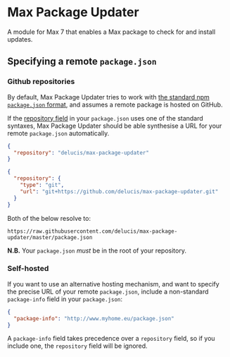# Max Package Updater

A module for Max 7 that enables a Max package to check for and install updates.

## Specifying a remote `package.json`

### Github repositories

By default, Max Package Updater tries to work with [the standard npm `package.json` format](https://docs.npmjs.com/files/package.json), and assumes a remote package is hosted on GitHub.

If the [repository field](https://docs.npmjs.com/files/package.json#repository) in your `package.json` uses one of the standard syntaxes, Max Package Updater should be able synthesise a URL for your remote `package.json` automatically.

```json
{
  "repository": "delucis/max-package-updater"
}
```
```json
{
  "repository": {
    "type": "git",
    "url": "git+https://github.com/delucis/max-package-updater.git"
  }
}
```

Both of the below resolve to:

    https://raw.githubusercontent.com/delucis/max-package-updater/master/package.json

**N.B.** Your `package.json` *must* be in the root of your repository.

### Self-hosted

If you want to use an alternative hosting mechanism, and want to specify the precise URL of your remote `package.json`, include a non-standard `package-info` field in your `package.json`:

```json
{
  "package-info": "http://www.myhome.eu/package.json"
}
```

A `package-info` field takes precedence over a `repository` field, so if you include one, the `repository` field will be ignored.
